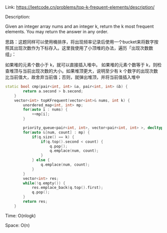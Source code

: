 Link: https://leetcode.cn/problems/top-k-frequent-elements/description/

Description:

Given an integer array nums and an integer k, return the k most frequent elements. You may return the answer in any order.

思路：这题同样可以使用桶排序，将出现频率记录后使用一个bucket来将数字按照其出现次数作为下标存入。这里我使用了小顶堆的办法，遍历「出现次数数组」：

如果堆的元素个数小于 k，就可以直接插入堆中。
如果堆的元素个数等于 k，则检查堆顶与当前出现次数的大小。如果堆顶更大，说明至少有 k 个数字的出现次数比当前值大，故舍弃当前值；否则，就弹出堆顶，并将当前值插入堆中

```c++
static bool cmp(pair<int, int> &a, pair<int, int> &b) {
        return a.second > b.second;
    }
    vector<int> topKFrequent(vector<int>& nums, int k) {
        unordered_map<int, int> mp;
        for(auto i : nums) {
            ++mp[i];
        }

        priority_queue<pair<int, int>, vector<pair<int, int> >, decltype(&cmp)> q(cmp);
        for(auto &[num, count] : mp) {
            if(q.size() == k) {
                if(q.top().second < count) {
                    q.pop();
                    q.emplace(num, count);
                } 
            } else {
                q.emplace(num, count);
            }
        }
        vector<int> res;
        while(!q.empty()) {
            res.emplace_back(q.top().first);
            q.pop();
        }
        return res;
    }
```

Time: O(nlogk)

Space: O(n)
